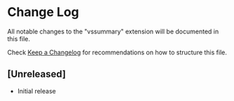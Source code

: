 # Change Log

All notable changes to the "vssummary" extension will be documented in this file.

Check [Keep a Changelog](http://keepachangelog.com/) for recommendations on how to structure this file.

## [Unreleased]

- Initial release